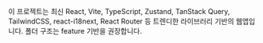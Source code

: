 <!-- Use this file to provide workspace-specific custom instructions to Copilot. For more details, visit https://code.visualstudio.com/docs/copilot/copilot-customization#_use-a-githubcopilotinstructionsmd-file -->

이 프로젝트는 최신 React, Vite, TypeScript, Zustand, TanStack Query, TailwindCSS, react-i18next, React Router 등 트렌디한 라이브러리 기반의 웹앱입니다.
폴더 구조는 feature 기반을 권장합니다.
